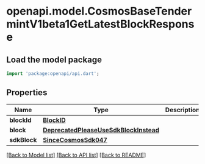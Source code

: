 # openapi.model.CosmosBaseTendermintV1beta1GetLatestBlockResponse

## Load the model package
```dart
import 'package:openapi/api.dart';
```

## Properties
Name | Type | Description | Notes
------------ | ------------- | ------------- | -------------
**blockId** | [**BlockID**](BlockID.md) |  | [optional] 
**block** | [**DeprecatedPleaseUseSdkBlockInstead**](DeprecatedPleaseUseSdkBlockInstead.md) |  | [optional] 
**sdkBlock** | [**SinceCosmosSdk047**](SinceCosmosSdk047.md) |  | [optional] 

[[Back to Model list]](../README.md#documentation-for-models) [[Back to API list]](../README.md#documentation-for-api-endpoints) [[Back to README]](../README.md)


